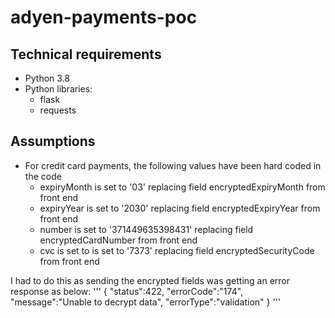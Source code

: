 # adyen-payments-poc

## Technical requirements
* Python 3.8
* Python libraries:
    * flask
    * requests

## Assumptions
* For credit card payments, the following values have been hard coded in the code
    * expiryMonth is set to '03' replacing field encryptedExpiryMonth from front end
    * expiryYear is set to '2030' replacing field encryptedExpiryYear from front end
    * number is set to '371449635398431' replacing field encryptedCardNumber from front end
    * cvc is set to is set to '7373' replacing field encryptedSecurityCode from front end

I had to do this as sending the encrypted fields was getting an error response as below:
'''
{
	"status":422,
	"errorCode":"174",
	"message":"Unable to decrypt data",
	"errorType":"validation"
}
'''

